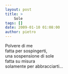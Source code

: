 ```yaml
---
layout: post
title: >
    Sole
tags: []
date: 2009-01-10 01:08:00
author: pietro
---
```

Polvere di me<br/>fatta per sospingerti,<br/>una sospensione di sole<br/>fatta su misura<br/>solamente per abbracciarti...
